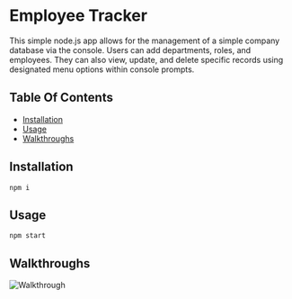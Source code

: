 # Employee Tracker
This simple node.js app allows for the management of a simple company database via the console.  Users can add departments, roles, and employees.  They can also view, update, and delete specific records using designated menu options within console prompts.

## Table Of Contents
- [Installation](#installation)
- [Usage](#usage)
- [Walkthroughs](#walkthroughs)




## Installation
```
npm i
```

## Usage
```
npm start
```

## Walkthroughs
![Walkthrough](https://j-goldrath.github.io/employee-tracker/assets/employee-tracker-demo.gif)








